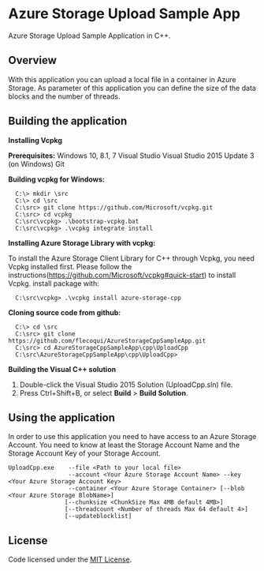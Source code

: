 # Azure Storage Upload Sample App
Azure Storage Upload Sample Application in C++.

Overview
--------
With this application you can upload a local file in a container in Azure Storage.
As parameter of this application you can define the size of the data blocks and the number of threads.


Building the application
------------------------

**Installing Vcpkg**

**Prerequisites:**
Windows 10, 8.1, 7
Visual Studio Visual Studio 2015 Update 3 (on Windows)
Git

**Building vcpkg for Windows:**

      C:\> mkdir \src
      C:\> cd \src
      C:\src> git clone https://github.com/Microsoft/vcpkg.git
      C:\src> cd vcpkg
      C:\src\vcpkg> .\bootstrap-vcpkg.bat
      C:\src\vcpkg> .\vcpkg integrate install

**Installing Azure Storage Library with vcpkg:**

To install the Azure Storage Client Library for C++ through Vcpkg, you need Vcpkg installed first. Please follow the instructions(https://github.com/Microsoft/vcpkg#quick-start) to install Vcpkg.
install package with:

      C:\src\vcpkg> .\vcpkg install azure-storage-cpp

**Cloning source code from github:**

      C:\> cd \src
      C:\src> git clone https://github.com/flecoqui/AzureStorageCppSampleApp.git
      C:\src> cd AzureStorageCppSampleApp\cpp\UploadCpp
      C:\src\AzureStorageCppSampleApp\cpp\UploadCpp> 

**Building the Visual C++ solution**

1. Double-click the Visual Studio 2015 Solution (UploadCpp.sln) file.
4. Press Ctrl+Shift+B, or select **Build** \> **Build Solution**.


Using the application
---------------------
In order to use this application you need to have access to an Azure Storage Account.
You need to know at least the Storage Account Name and the Storage Account Key of your Storage Account.


	UploadCpp.exe    --file <Path to your local file> 
	                 --account <Your Azure Storage Account Name> --key <Your Azure Storage Account Key> 
	                 --container <Your Azure Storage Container> [--blob <Your Azure Storage BlobName>]
	                [--chunksize <ChunkSize Max 4MB default 4MB>]
	                [--threadcount <Number of threads Max 64 default 4>] 
	                [--updateblocklist] 


License
-------

Code licensed under the [MIT License](LICENSE.txt).


